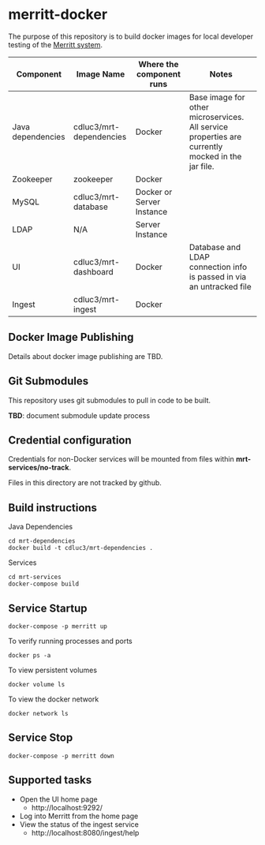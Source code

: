 # merritt-docker

The purpose of this repository is to build docker images for local developer testing of the [Merritt system](https://github.com/cdluc3/mrt-doc/wiki).

| Component | Image Name | Where the component runs | Notes |
| --------- | ---------- | ------------------------ | ----- |
| Java dependencies | cdluc3/mrt-dependencies | Docker | Base image for other microservices. All service properties are currently mocked in the jar file. |
| Zookeeper | zookeeper | Docker | |
| MySQL     | cdluc3/mrt-database | Docker or Server Instance | |
| LDAP      | N/A | Server Instance | |
| UI        | cdluc3/mrt-dashboard | Docker | Database and LDAP connection info is passed in via an untracked file |
| Ingest    | cdluc3/mrt-ingest | Docker | |

## Docker Image Publishing
Details about docker image publishing are TBD.

## Git Submodules
This repository uses git submodules to pull in code to be built.

**TBD**: document submodule update process

## Credential configuration

Credentials for non-Docker services will be mounted from files within **mrt-services/no-track**.

Files in this directory are not tracked by github.

## Build instructions

Java Dependencies
```
cd mrt-dependencies
docker build -t cdluc3/mrt-dependencies .
```

Services

```
cd mrt-services
docker-compose build
```

## Service Startup

```
docker-compose -p merritt up
```

To verify running processes and ports
```
docker ps -a
```

To view persistent volumes
```
docker volume ls
```

To view the docker network
```
docker network ls
```

## Service Stop

```
docker-compose -p merritt down
```

## Supported tasks

- Open the UI home page
  - http://localhost:9292/
- Log into Merritt from the home page
- View the status of the ingest service
  - http://localhost:8080/ingest/help
